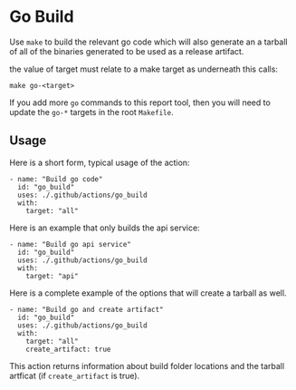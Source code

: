 # Go Build

Use `make` to build the relevant go code which will also generate an a tarball of all of the binaries generated to be used as a release artifact.

the value of target must relate to a make target as underneath this calls:

```
make go-<target>
```

If you add more `go` commands to this report tool, then you will need to update the `go-*` targets in the root `Makefile`.


## Usage

Here is a short form, typical usage of the action:

```
- name: "Build go code"
  id: "go_build"
  uses: ./.github/actions/go_build
  with:
    target: "all"
```

Here is an example that only builds the api service:

```
- name: "Build go api service"
  id: "go_build"
  uses: ./.github/actions/go_build
  with:
    target: "api"

```

Here is a complete example of the options that will create a tarball as well.

```
- name: "Build go and create artifact"
  id: "go_build"
  uses: ./.github/actions/go_build
  with:
    target: "all"
    create_artifact: true
```

This action returns information about build folder locations and the tarball artficat (if `create_artifact` is true).
